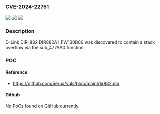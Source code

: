 ### [CVE-2024-22751](https://cve.mitre.org/cgi-bin/cvename.cgi?name=CVE-2024-22751)
![](https://img.shields.io/static/v1?label=Product&message=n%2Fa&color=blue)
![](https://img.shields.io/static/v1?label=Version&message=n%2Fa&color=blue)
![](https://img.shields.io/static/v1?label=Vulnerability&message=n%2Fa&color=brighgreen)

### Description

D-Link DIR-882 DIR882A1_FW130B06 was discovered to contain a stack overflow via the sub_477AA0 function.

### POC

#### Reference
- https://github.com/5erua/vuls/blob/main/dir882.md

#### Github
No PoCs found on GitHub currently.

